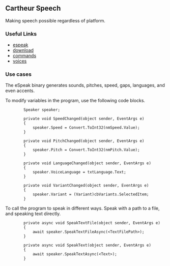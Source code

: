 ## Cartheur Speech

Making speech possible regardless of platform.

### Useful Links

* [espeak](http://espeak.sourceforge.net/)
* [download](http://espeak.sourceforge.net/download.html)
* [commands](http://espeak.sourceforge.net/commands.html)
* [voices](http://espeak.sourceforge.net/voices.html)

### Use cases

The eSpeak binary generates sounds, pitches, speed, gaps, languages, and even accents.

To modify variables in the program, use the following code blocks.

```
        Speaker speaker;

        private void SpeedChanged(object sender, EventArgs e)
        {
            speaker.Speed = Convert.ToInt32(nmSpeed.Value);
        }

        private void PitchChanged(object sender, EventArgs e)
        {
            speaker.Pitch = Convert.ToInt32(nmPitch.Value);
        }

        private void LanguageChanged(object sender, EventArgs e)
        {
            speaker.VoiceLanguage = txtLanguage.Text;
        }

        private void VariantChanged(object sender, EventArgs e)
        {
            speaker.Variant = (Variant)cbVariants.SelectedItem;
        }
```
To call the program to speak in different ways. Speak with a path to a file, and speaking text directly.

```
        private async void SpeakTextFile(object sender, EventArgs e)
        {
            await speaker.SpeakTextFileAsync(<TextFilePath>);
        }

        private async void SpeakText(object sender, EventArgs e)
        {
            await speaker.SpeakTextAsync(<Text>);
        }
```

